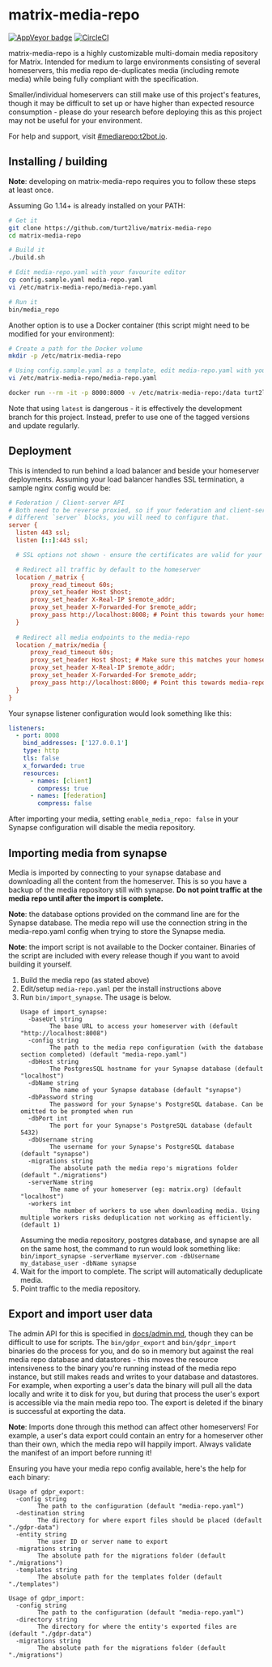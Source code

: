 # matrix-media-repo

[![AppVeyor badge](https://ci.appveyor.com/api/projects/status/github/turt2live/matrix-media-repo?branch=master&svg=true)](https://ci.appveyor.com/project/turt2live/matrix-media-repo)
[![CircleCI](https://circleci.com/gh/turt2live/matrix-media-repo/tree/master.svg?style=svg)](https://circleci.com/gh/turt2live/matrix-media-repo/tree/master)

matrix-media-repo is a highly customizable multi-domain media repository for Matrix. Intended for medium to large environments
consisting of several homeservers, this media repo de-duplicates media (including remote media) while being fully compliant
with the specification. 

Smaller/individual homeservers can still make use of this project's features, though it may be difficult to set up or have 
higher than expected resource consumption - please do your research before deploying this as this project may not be useful
for your environment.

For help and support, visit [#mediarepo:t2bot.io](https://matrix.to/#/#mediarepo:t2bot.io).

## Installing / building

**Note**: developing on matrix-media-repo requires you to follow these steps at least once.

Assuming Go 1.14+ is already installed on your PATH:
```bash
# Get it
git clone https://github.com/turt2live/matrix-media-repo
cd matrix-media-repo

# Build it
./build.sh

# Edit media-repo.yaml with your favourite editor
cp config.sample.yaml media-repo.yaml
vi /etc/matrix-media-repo/media-repo.yaml

# Run it
bin/media_repo
```

Another option is to use a Docker container (this script might need to be modified for your environment):
```bash
# Create a path for the Docker volume
mkdir -p /etc/matrix-media-repo

# Using config.sample.yaml as a template, edit media-repo.yaml with your favourite editor
vi /etc/matrix-media-repo/media-repo.yaml

docker run --rm -it -p 8000:8000 -v /etc/matrix-media-repo:/data turt2live/matrix-media-repo
```

Note that using `latest` is dangerous - it is effectively the development branch for this project. Instead,
prefer to use one of the tagged versions and update regularly.

## Deployment

This is intended to run behind a load balancer and beside your homeserver deployments. Assuming your load balancer handles SSL termination, a sample nginx config would be:

```ini
# Federation / Client-server API
# Both need to be reverse proxied, so if your federation and client-server API endpoints are on
# different `server` blocks, you will need to configure that.
server {
  listen 443 ssl;
  listen [::]:443 ssl;

  # SSL options not shown - ensure the certificates are valid for your homeserver deployment.

  # Redirect all traffic by default to the homeserver
  location /_matrix {
      proxy_read_timeout 60s;
      proxy_set_header Host $host;
      proxy_set_header X-Real-IP $remote_addr;
      proxy_set_header X-Forwarded-For $remote_addr;
      proxy_pass http://localhost:8008; # Point this towards your homeserver
  }
  
  # Redirect all media endpoints to the media-repo
  location /_matrix/media {
      proxy_read_timeout 60s;
      proxy_set_header Host $host; # Make sure this matches your homeserver in media-repo.yaml
      proxy_set_header X-Real-IP $remote_addr;
      proxy_set_header X-Forwarded-For $remote_addr;
      proxy_pass http://localhost:8000; # Point this towards media-repo
  }
}
```

Your synapse listener configuration would look something like this:
```yaml
listeners:
  - port: 8008
    bind_addresses: ['127.0.0.1']
    type: http
    tls: false
    x_forwarded: true
    resources:
      - names: [client]
        compress: true
      - names: [federation]
        compress: false
```

After importing your media, setting `enable_media_repo: false` in your Synapse configuration will disable the media repository.

## Importing media from synapse

Media is imported by connecting to your synapse database and downloading all the content from the homeserver. This is so 
you have a backup of the media repository still with synapse. **Do not point traffic at the media repo until after the 
import is complete.**

**Note**: the database options provided on the command line are for the Synapse database. The media repo will use the 
connection string in the media-repo.yaml config when trying to store the Synapse media.

**Note**: the import script is not available to the Docker container. Binaries of the script are included with every
release though if you want to avoid building it yourself.

1. Build the media repo (as stated above)
2. Edit/setup `media-repo.yaml` per the install instructions above
3. Run `bin/import_synapse`. The usage is below. 
    ```
    Usage of import_synapse:
      -baseUrl string
            The base URL to access your homeserver with (default "http://localhost:8008")
      -config string
            The path to the media repo configuration (with the database section completed) (default "media-repo.yaml")
      -dbHost string
            The PostgresSQL hostname for your Synapse database (default "localhost")
      -dbName string
            The name of your Synapse database (default "synapse")
      -dbPassword string
            The password for your Synapse's PostgreSQL database. Can be omitted to be prompted when run
      -dbPort int
            The port for your Synapse's PostgreSQL database (default 5432)
      -dbUsername string
            The username for your Synapse's PostgreSQL database (default "synapse")
      -migrations string
            The absolute path the media repo's migrations folder (default "./migrations")
      -serverName string
            The name of your homeserver (eg: matrix.org) (default "localhost")
      -workers int
            The number of workers to use when downloading media. Using multiple workers risks deduplication not working as efficiently. (default 1)
    ```
    Assuming the media repository, postgres database, and synapse are all on the same host, the command to run would look something like: `bin/import_synapse -serverName myserver.com -dbUsername my_database_user -dbName synapse`
4. Wait for the import to complete. The script will automatically deduplicate media.
5. Point traffic to the media repository.

## Export and import user data

The admin API for this is specified in [docs/admin.md](./docs/admin.md), though they can be difficult to use for scripts.
The `bin/gdpr_export` and `bin/gdpr_import` binaries do the process for you, and do so in memory but against the real
media repo database and datastores - this moves the resource intensiveness to the binary you're running instead of the
media repo instance, but still makes reads and writes to your database and datastores. For example, when exporting a 
user's data the binary will pull all the data locally and write it to disk for you, but during that process the user's
export is accessible via the main media repo too. The export is deleted if the binary is successful at exporting the 
data.

**Note**: Imports done through this method can affect other homeservers! For example, a user's data export could contain
an entry for a homeserver other than their own, which the media repo will happily import. Always validate the manifest
of an import before running it!

Ensuring you have your media repo config available, here's the help for each binary:

```
Usage of gdpr_export:
  -config string
        The path to the configuration (default "media-repo.yaml")
  -destination string
        The directory for where export files should be placed (default "./gdpr-data")
  -entity string
        The user ID or server name to export
  -migrations string
        The absolute path for the migrations folder (default "./migrations")
  -templates string
        The absolute path for the templates folder (default "./templates")
```

```
Usage of gdpr_import:
  -config string
        The path to the configuration (default "media-repo.yaml")
  -directory string
        The directory for where the entity's exported files are (default "./gdpr-data")
  -migrations string
        The absolute path for the migrations folder (default "./migrations")
```
